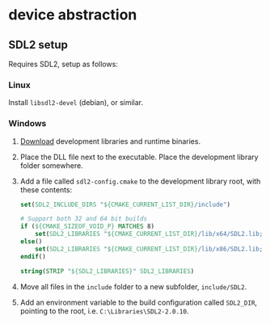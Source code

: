 # device abstraction

## SDL2 setup

Requires SDL2, setup as follows:

### Linux

Install `libsdl2-devel` (debian), or similar.

### Windows

1. [Download](https://www.libsdl.org/download-2.0.php) development libraries and runtime binaries.

2. Place the DLL file next to the executable. Place the development library folder somewhere.

3. Add a file called `sdl2-config.cmake` to the development library root, with these contents:

    ```cmake
    set(SDL2_INCLUDE_DIRS "${CMAKE_CURRENT_LIST_DIR}/include")

    # Support both 32 and 64 bit builds
    if (${CMAKE_SIZEOF_VOID_P} MATCHES 8)
        set(SDL2_LIBRARIES "${CMAKE_CURRENT_LIST_DIR}/lib/x64/SDL2.lib;${CMAKE_CURRENT_LIST_DIR}/lib/x64/SDL2main.lib")
    else()
        set(SDL2_LIBRARIES "${CMAKE_CURRENT_LIST_DIR}/lib/x86/SDL2.lib;${CMAKE_CURRENT_LIST_DIR}/lib/x86/SDL2main.lib")
    endif()

    string(STRIP "${SDL2_LIBRARIES}" SDL2_LIBRARIES)
    ```

4. Move all files in the `include` folder to a new subfolder, `include/SDL2`.

5. Add an environment variable to the build configuration called `SDL2_DIR`, pointing to the root, i.e. `C:\Libraries\SDL2-2.0.10`.
